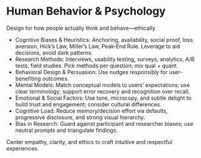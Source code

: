 # Human Behavior & Psychology

Design for how people actually think and behave—ethically.

- Cognitive Biases & Heuristics: Anchoring, availability, social proof, loss aversion, Hick’s Law, Miller’s Law, Peak‑End Rule. Leverage to aid decisions, avoid dark patterns.
- Research Methods: Interviews, usability testing, surveys, analytics, A/B tests, field studies. Pick methods per question; mix qual + quant.
- Behavioral Design & Persuasion: Use nudges responsibly for user-benefiting outcomes.
- Mental Models: Match conceptual models to users’ expectations; use clear terminology; support error recovery and recognition over recall.
- Emotional & Social Factors: Use tone, microcopy, and subtle delight to build trust and engagement; consider cultural differences.
- Cognitive Load: Reduce memory/decision effort via defaults, progressive disclosure, and strong visual hierarchy.
- Bias in Research: Guard against participant and researcher biases; use neutral prompts and triangulate findings.

Center empathy, clarity, and ethics to craft intuitive and respectful experiences.


